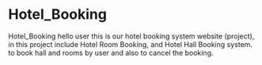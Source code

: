 # Hotel_Booking
Hotel_Booking
hello user this is our hotel booking system website (project), in this project include Hotel Room Booking, and Hotel Hall Booking system. to book hall and rooms by user and also to cancel the booking.

